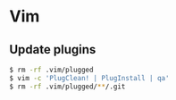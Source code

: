 # Vim

## Update plugins

```sh
$ rm -rf .vim/plugged
$ vim -c 'PlugClean! | PlugInstall | qa'
$ rm -rf .vim/plugged/**/.git
```
